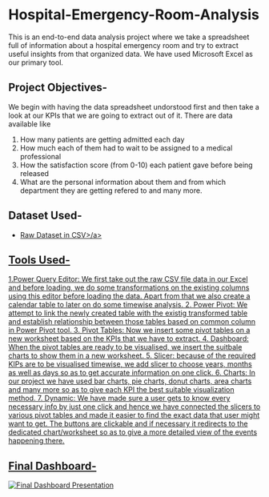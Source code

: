 # Hospital-Emergency-Room-Analysis
This is an end-to-end data analysis project where we take a spreadsheet full of information about a hospital emergency room and try to extract useful insights from that organized data. We have used Microsoft Excel as our primary tool.
## Project Objectives-
We begin with having the data spreadsheet undorstood first and then take a look at our KPIs that we are going to extract out of it. There are data available like 
1. How many patients are getting admitted each day
2. How much each of them had to wait to be assigned to a medical professional
3. How the satisfaction score (from 0-10) each patient gave before being released
4. What are the personal information about them and from which department they are getting refered to and many more.
## Dataset Used-
- <a href="https://github.com/deadlineZeus/Hospital-Emergency-Room-Analysis/blob/main/Hospital%20Room%20Raw%20Data.csv">Raw Dataset in CSV>/a>
## Tools Used-
1.Power Query Editor: We first take out the raw CSV file data in our Excel and before loading, we do some transformations on the existing columns using this editor before loading the data. Apart from that we also create a calendar table to later on do some timewise analysis.
2. Power Pivot: We attempt to link the newly created table with the existig transformed table and establish relationship between those tables based on common column in Power Pivot tool.
3. Pivot Tables: Now we insert some pivot tables on a new worksheet based on the KPIs that we have to extract.
4. Dashboard: When the pivot tables are ready to be visualised, we insert the suitbale charts to show them in a new worksheet. 
5. Slicer: because of the required KIPs are to be visualised timewise, we add slicer to choose years, months as well as days so as to get accurate information on one click.
6. Charts: In our project we have used bar charts, pie charts, donut charts, area charts and many more so as to give each KPI the best suitable visualization method.
7. Dynamic: We have made sure a user gets to know every necessary info by just one click and hence we have connected the slicers to various pivot tables and made it easier to find the exact data that user might want to get. The buttons are clickable and if necessary it redirects to the dedicated chart/worksheet so as to give a more detailed view of the events happening there.

## Final Dashboard-
![Final Dashboard Presentation](https://github.com/user-attachments/assets/b614c570-88e4-4ed5-99cb-86bacd8f83e3)
